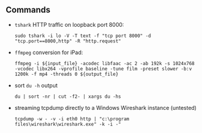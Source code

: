 ## Commands

-   `tshark` HTTP traffic on loopback port 8000:

        sudo tshark -i lo -V -T text -f "tcp port 8000" -d "tcp.port==8000,http" -R "http.request"

-	`ffmpeg` conversion for iPad:

		ffmpeg -i ${input_file} -acodec libfaac -ac 2 -ab 192k -s 1024x768 -vcodec libx264 -vprofile baseline -tune film -preset slower -b:v 1200k -f mp4 -threads 0 ${output_file}

-	sort `du -h` output

		du | sort -nr | cut -f2- | xargs du -hs

-	streaming tcpdump directly to a Windows Wireshark instance (untested)

		tcpdump -w - -v -i eth0 http | "c:\program files\wireshark\wireshark.exe" -k -i -"
